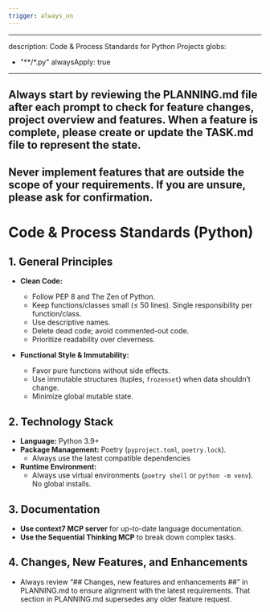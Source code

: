 ```yaml
---
trigger: always_on
---
```


---
description: Code & Process Standards for Python Projects
globs:
  - "**/*.py"
alwaysApply: true
---

## Always start by reviewing the PLANNING.md file after each prompt to check for feature changes, project overview and features. When a feature is complete, please create or update the TASK.md file to represent the state.

## Never implement features that are outside the scope of your requirements. If you are unsure, please ask for confirmation.

# Code & Process Standards (Python)

## 1. General Principles

- **Clean Code:**  
  - Follow PEP 8 and The Zen of Python.  
  - Keep functions/classes small (≤ 50 lines). Single responsibility per function/class.  
  - Use descriptive names.  
  - Delete dead code; avoid commented-out code.  
  - Prioritize readability over cleverness.

- **Functional Style & Immutability:**  
  - Favor pure functions without side effects.  
  - Use immutable structures (tuples, `frozenset`) when data shouldn’t change.  
  - Minimize global mutable state.

## 2. Technology Stack

- **Language:** Python 3.9+  
- **Package Management:** Poetry (`pyproject.toml`, `poetry.lock`).  
  -  Always use the latest compatible dependencies
- **Runtime Environment:**  
  - Always use virtual environments (`poetry shell` or `python -m venv`). No global installs.

## 3. Documentation

- **Use context7 MCP server** for up-to-date language documentation.  
- **Use the Sequential Thinking MCP** to break down complex tasks.

## 4. Changes, New Features, and Enhancements

- Always review “## Changes, new features and enhancements ##” in PLANNING.md to ensure alignment with the latest requirements. That section in PLANNING.md supersedes any older feature request.  
